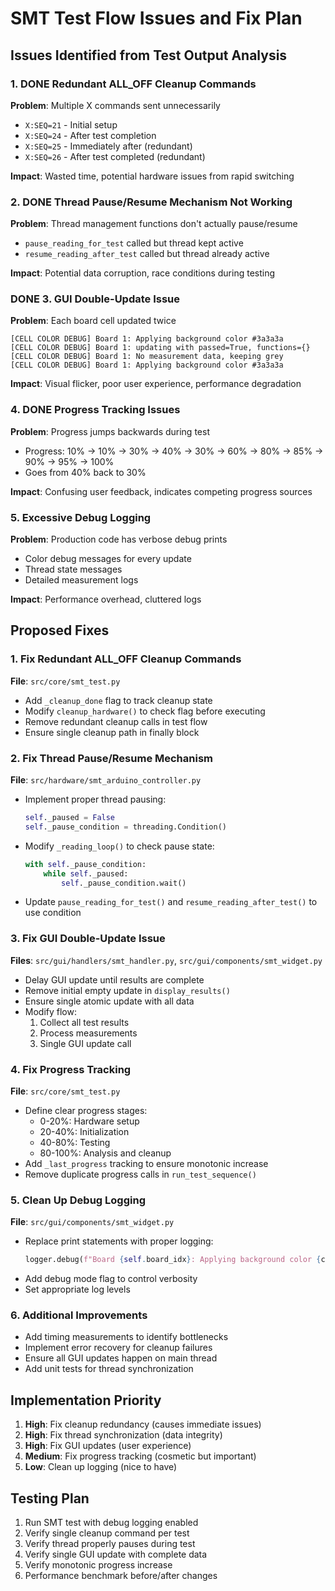 # SMT Test Flow Issues and Fix Plan

## Issues Identified from Test Output Analysis

### 1.  DONE  Redundant ALL_OFF Cleanup Commands
**Problem**: Multiple X commands sent unnecessarily
- `X:SEQ=21` - Initial setup
- `X:SEQ=24` - After test completion  
- `X:SEQ=25` - Immediately after (redundant)
- `X:SEQ=26` - After test completed (redundant)

**Impact**: Wasted time, potential hardware issues from rapid switching

### 2. DONE Thread Pause/Resume Mechanism Not Working
**Problem**: Thread management functions don't actually pause/resume
- `pause_reading_for_test` called but thread kept active
- `resume_reading_after_test` called but thread already active

**Impact**: Potential data corruption, race conditions during testing

### DONE 3. GUI Double-Update Issue
**Problem**: Each board cell updated twice
```
[CELL COLOR DEBUG] Board 1: Applying background color #3a3a3a
[CELL COLOR DEBUG] Board 1: updating with passed=True, functions={}
[CELL COLOR DEBUG] Board 1: No measurement data, keeping grey
[CELL COLOR DEBUG] Board 1: Applying background color #3a3a3a
```

**Impact**: Visual flicker, poor user experience, performance degradation

### 4. DONE Progress Tracking Issues
**Problem**: Progress jumps backwards during test
- Progress: 10% → 10% → 30% → 40% → 30% → 60% → 80% → 85% → 90% → 95% → 100%
- Goes from 40% back to 30%

**Impact**: Confusing user feedback, indicates competing progress sources

### 5. Excessive Debug Logging
**Problem**: Production code has verbose debug prints
- Color debug messages for every update
- Thread state messages
- Detailed measurement logs

**Impact**: Performance overhead, cluttered logs

## Proposed Fixes

### 1. Fix Redundant ALL_OFF Cleanup Commands
**File**: `src/core/smt_test.py`
- Add `_cleanup_done` flag to track cleanup state
- Modify `cleanup_hardware()` to check flag before executing
- Remove redundant cleanup calls in test flow
- Ensure single cleanup path in finally block

### 2. Fix Thread Pause/Resume Mechanism  
**File**: `src/hardware/smt_arduino_controller.py`
- Implement proper thread pausing:
  ```python
  self._paused = False
  self._pause_condition = threading.Condition()
  ```
- Modify `_reading_loop()` to check pause state:
  ```python
  with self._pause_condition:
      while self._paused:
          self._pause_condition.wait()
  ```
- Update `pause_reading_for_test()` and `resume_reading_after_test()` to use condition

### 3. Fix GUI Double-Update Issue
**Files**: `src/gui/handlers/smt_handler.py`, `src/gui/components/smt_widget.py`
- Delay GUI update until results are complete
- Remove initial empty update in `display_results()`
- Ensure single atomic update with all data
- Modify flow:
  1. Collect all test results
  2. Process measurements
  3. Single GUI update call

### 4. Fix Progress Tracking
**File**: `src/core/smt_test.py`
- Define clear progress stages:
  - 0-20%: Hardware setup
  - 20-40%: Initialization  
  - 40-80%: Testing
  - 80-100%: Analysis and cleanup
- Add `_last_progress` tracking to ensure monotonic increase
- Remove duplicate progress calls in `run_test_sequence()`

### 5. Clean Up Debug Logging
**File**: `src/gui/components/smt_widget.py`
- Replace print statements with proper logging:
  ```python
  logger.debug(f"Board {self.board_idx}: Applying background color {color.name()}")
  ```
- Add debug mode flag to control verbosity
- Set appropriate log levels

### 6. Additional Improvements
- Add timing measurements to identify bottlenecks
- Implement error recovery for cleanup failures
- Ensure all GUI updates happen on main thread
- Add unit tests for thread synchronization

## Implementation Priority
1. **High**: Fix cleanup redundancy (causes immediate issues)
2. **High**: Fix thread synchronization (data integrity)
3. **High**: Fix GUI updates (user experience)
4. **Medium**: Fix progress tracking (cosmetic but important)
5. **Low**: Clean up logging (nice to have)

## Testing Plan
1. Run SMT test with debug logging enabled
2. Verify single cleanup command per test
3. Verify thread properly pauses during test
4. Verify single GUI update with complete data
5. Verify monotonic progress increase
6. Performance benchmark before/after changes